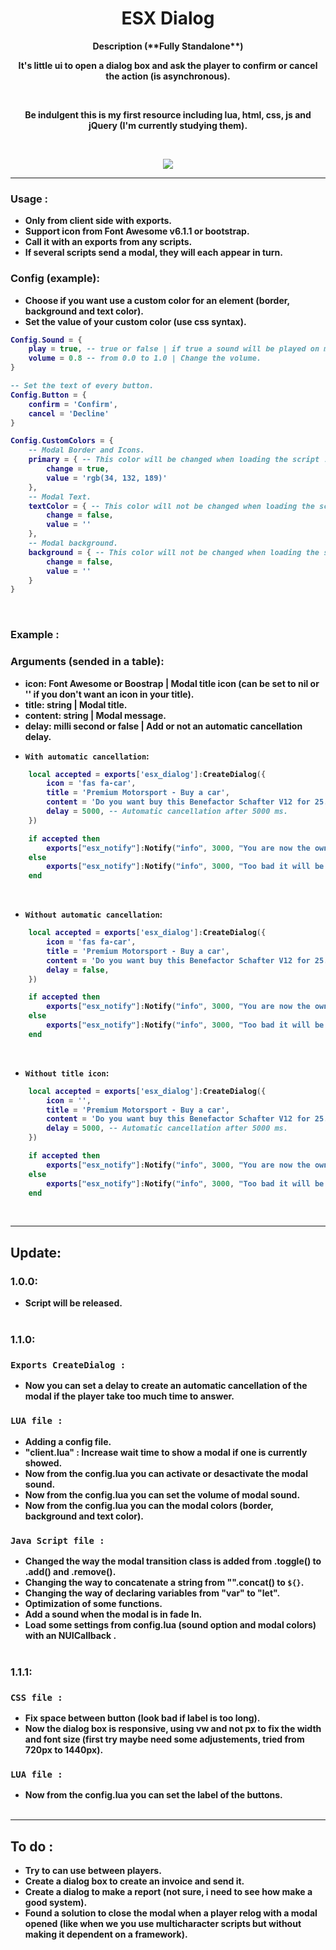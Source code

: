 <h1 align='center'>ESX Dialog</a></h1><p align='center'><b>
<p align="center">Description  (**Fully Standalone**)</p>
<p align="center">It's little ui to open a dialog box and ask the player to confirm or cancel the action (is asynchronous).</p></br>
<p align="center">Be indulgent this is my first resource including lua, html, css, js and jQuery (I'm currently studying them).</p></br>
<p align="center"><img src="https://imgur.com/ZuChElL.png"></p>

---
### Usage :
- Only from client side with exports.</br>
- Support icon from Font Awesome v6.1.1 or bootstrap.</br>
- Call it with an exports from any scripts.</br>
- If several scripts send a modal, they will each appear in turn.</br>

### Config (example):
- Choose if you want use a custom color for an element (border, background and text color).
- Set the value of your custom color (use css syntax).

```lua
Config.Sound = {
    play = true, -- true or false | if true a sound will be played on modal fadIn.
    volume = 0.8 -- from 0.0 to 1.0 | Change the volume.
}

-- Set the text of every button.
Config.Button = {
    confirm = 'Confirm',
    cancel = 'Decline'
}

Config.CustomColors = {
    -- Modal Border and Icons.
    primary = { -- This color will be changed when loading the script ! 
        change = true,
        value = 'rgb(34, 132, 189)'
    },
    -- Modal Text.
    textColor = { -- This color will not be changed when loading the script !
        change = false,
        value = ''
    },
    -- Modal background.
    background = { -- This color will not be changed when loading the script !
        change = false,
        value = ''
    }
}
```
</br>

### Example :
### Arguments (sended in a table):
* **icon**: Font Awesome or Boostrap | Modal title icon (can be set to nil or '' if you don't want an icon in your title).
* **title**: string | Modal title.
* **content**: string | Modal message.
* **delay**: milli second or false | Add or not an automatic cancellation delay.

- `With automatic cancellation`:
```lua
    local accepted = exports['esx_dialog']:CreateDialog({
        icon = 'fas fa-car',
        title = 'Premium Motorsport - Buy a car',
        content = 'Do you want buy this Benefactor Schafter V12 for 25.0000$ ?',
        delay = 5000, -- Automatic cancellation after 5000 ms.
    })

    if accepted then
        exports["esx_notify"]:Notify("info", 3000, "You are now the owner of this Benefactor Schafter V12 !")
    else
        exports["esx_notify"]:Notify("info", 3000, "Too bad it will be for another time, have a nice day !")
    end
```
</br>

- `Without automatic cancellation`:
```lua
    local accepted = exports['esx_dialog']:CreateDialog({
        icon = 'fas fa-car',
        title = 'Premium Motorsport - Buy a car',
        content = 'Do you want buy this Benefactor Schafter V12 for 25.0000$ ?',
        delay = false,
    })

    if accepted then
        exports["esx_notify"]:Notify("info", 3000, "You are now the owner of this Benefactor Schafter V12 !")
    else
        exports["esx_notify"]:Notify("info", 3000, "Too bad it will be for another time, have a nice day !")
    end
```
</br>

- `Without title icon`:
```lua
    local accepted = exports['esx_dialog']:CreateDialog({
        icon = '',
        title = 'Premium Motorsport - Buy a car',
        content = 'Do you want buy this Benefactor Schafter V12 for 25.0000$ ?',
        delay = 5000, -- Automatic cancellation after 5000 ms.
    })

    if accepted then
        exports["esx_notify"]:Notify("info", 3000, "You are now the owner of this Benefactor Schafter V12 !")
    else
        exports["esx_notify"]:Notify("info", 3000, "Too bad it will be for another time, have a nice day !")
    end
```
</br>

---
## Update:

### 1.0.0:
- Script will be released.
</br></br>

### 1.1.0:

### `Exports CreateDialog :`
- Now you can set a delay to create an automatic cancellation of the modal if the player take too much time to answer.

### `LUA file :`
- Adding a config file.
- "client.lua" : Increase wait time to show a modal if one is currently showed.
- Now from the config.lua you can activate or desactivate the modal sound.
- Now from the config.lua you can set the volume of modal sound.
- Now from the config.lua you can the modal colors (border, background and text color).

### `Java Script file :`
- Changed the way the modal transition class is added from .toggle() to .add() and .remove().
- Changing the way to concatenate a string from "".concat() to `${}`.
- Changing the way of declaring variables from "var" to "let".
- Optimization of some functions.
- Add a sound when the modal is in fade In.
- Load some settings from config.lua (sound option and modal colors) with an NUICallback .
</br></br>

### 1.1.1:

### `CSS file :`
- Fix space between button (look bad if label is too long).
- Now the dialog box is responsive, using vw and not px to fix the width and font size (first try maybe need some adjustements, tried from 720px to 1440px).

### `LUA file :`
- Now from the config.lua you can set the label of  the buttons.
</br></br>

---
## To do :
- Try to can use between players.
- Create a dialog box to create an invoice and send it.
- Create a dialog to make a report (not sure, i need to see how make a good system).
- Found a solution to close the modal when a player relog with a modal opened (like when we you use multicharacter scripts but without making it dependent on a framework).